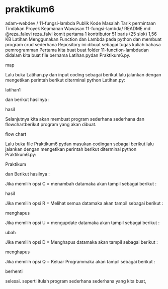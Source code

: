 # praktikum6

adam-webdev
/
11-fungsi-lambda
Publik
Kode
Masalah
Tarik permintaan
Tindakan
Proyek
Keamanan
Wawasan
11-fungsi-lambda/ README.md
@reza_falevi
reza_falvi komit pertama
 1 kontributor
51 baris (25 slok)  1,56 KB
Latihan Menggunakan Function dan Lambda pada python dan membuat program crud sederhana
Repository ini dibuat sebagai tugas kuliah bahasa pemrogramman
Pertama kita buat buat folder 11-function-lambdadan didalam kita buat file bernama Latihan.pydan Praktikum6.py.

map

Lalu buka Latihan.py dan input coding sebagai berikut lalu jalankan dengan mengetikan perintah berikut diterminal python Latihan.py:

latihan1

dan berikut hasilnya :

hasil

Selanjutnya kita akan membuat program sederhana sederhana dan flowchartberikut program yang akan dibuat.

flow chart

Lalu buka file Praktikum6.pydan masukan codingan sebagai berikut lalu jalankan dengan mengetikan perintah berikut diterminal python Praktikum6.py:

Praktikum

dan Berikut hasilnya :

Jika memilih opsi C = menambah datamaka akan tampil sebagai berikut :

hasil

Jika memilih opsi R = Melihat semua datamaka akan tampil sebagai berikut :

menghapus

Jika memilih opsi U = mengupdate datamaka akan tampil sebagai berikut :

ubah

Jika memilih opsi D = Menghapus datamaka akan tampil sebagai berikut :

menghapus

Jika memilih opsi Q = Keluar Programmaka akan tampil sebagai berikut :

berhenti

selesai. seperti itulah program sederhana sederhana yang kita buat,
